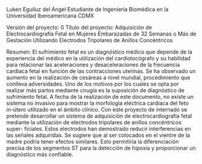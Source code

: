 Luken Eguiluz del Ángel
Estudiante de Ingeniería Biomédica en la Universidad Iberoamericana CDMX

Versión del proyecto: 0
Título del proyecto: Adquisición de Electrocardiografía Fetal en Mujeres Embarazadas de 32 Semanas o Más de Gestación Utilizando Electrodos Tripolares de Anillos Concéntricos

Resumen: El sufrimiento fetal es un diagnóstico médico que depende de la experiencia del médico en la utilización del cardiotocógrafo y su habilidad para relacionar las aceleraciones y desaceleraciones de la frecuencia cardiaca fetal en función de las contracciones uterinas. Se ha observado un aumento en la realización de cesáreas a nivel mundial, procedimiento que conlleva adversidades. Uno de los motivos por los cuales se opta por realizar más partos mediante cirugía es la suposición de diagnóstico de sufrimiento fetal. A fecha de la realización de este documento, no existe un sistema no invasivo para mostrar la morfología eléctrica cardiaca del feto in-útero utilizado en el ámbito clínico.
Con este proyecto de internado se pretende desarrollar un sistema de adquisición de electrocardiografía fetal mediante la utilización de electrodos tripolares de anillos concéntricos super- ficiales. Estos electrodos han demostrado reducir interferencias en las señales adquiridas. Se sugiere que al ser colocados en el vientre de la madre podría tener efectos similares. Esto permitiría la diferenciación precisa de los segmentos ST para la detección de hipoxia y proporcionar un diagnóstico más confiable.